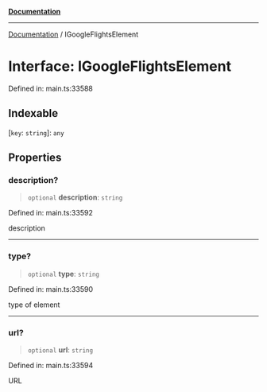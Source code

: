 [**Documentation**](../README.md)

***

[Documentation](../README.md) / IGoogleFlightsElement

# Interface: IGoogleFlightsElement

Defined in: main.ts:33588

## Indexable

\[`key`: `string`\]: `any`

## Properties

### description?

> `optional` **description**: `string`

Defined in: main.ts:33592

description

***

### type?

> `optional` **type**: `string`

Defined in: main.ts:33590

type of element

***

### url?

> `optional` **url**: `string`

Defined in: main.ts:33594

URL
